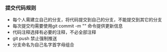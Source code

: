 ### 提交代码规则
- 每个人需建立自己的分支，将代码提交到自己的分支，不能提交到其它的分支
- 每次提交均需要使用git commit -m "" 命令提供更新信息
- 代码注释选择有必要的注释，不必全部注释
- git push 禁止强制推送
- 分支命名为自己名字首字母组合
